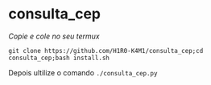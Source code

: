 # consulta_cep
*Copie e cole no seu termux*
```
git clone https://github.com/H1R0-K4M1/consulta_cep;cd consulta_cep;bash install.sh
```
Depois ultilize o comando `./consulta_cep.py`
